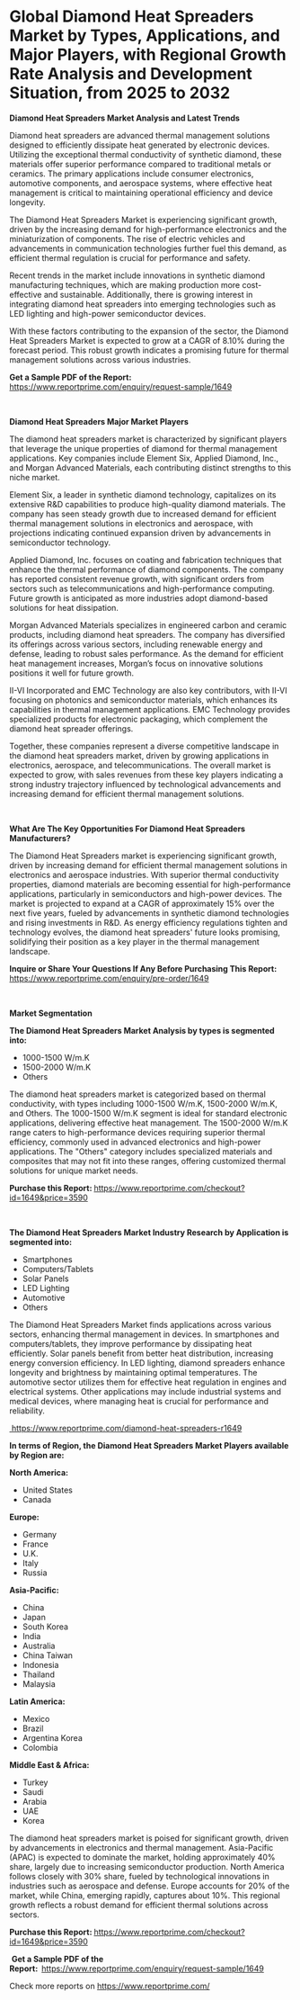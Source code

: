 <p><h1>Global Diamond Heat Spreaders Market by Types, Applications, and Major Players, with Regional Growth Rate Analysis and Development Situation, from 2025 to 2032</h1></p><p><strong>Diamond Heat Spreaders Market Analysis and Latest Trends</strong></p>
<p><p>Diamond heat spreaders are advanced thermal management solutions designed to efficiently dissipate heat generated by electronic devices. Utilizing the exceptional thermal conductivity of synthetic diamond, these materials offer superior performance compared to traditional metals or ceramics. The primary applications include consumer electronics, automotive components, and aerospace systems, where effective heat management is critical to maintaining operational efficiency and device longevity.</p><p>The Diamond Heat Spreaders Market is experiencing significant growth, driven by the increasing demand for high-performance electronics and the miniaturization of components. The rise of electric vehicles and advancements in communication technologies further fuel this demand, as efficient thermal regulation is crucial for performance and safety. </p><p>Recent trends in the market include innovations in synthetic diamond manufacturing techniques, which are making production more cost-effective and sustainable. Additionally, there is growing interest in integrating diamond heat spreaders into emerging technologies such as LED lighting and high-power semiconductor devices. </p><p>With these factors contributing to the expansion of the sector, the Diamond Heat Spreaders Market is expected to grow at a CAGR of 8.10% during the forecast period. This robust growth indicates a promising future for thermal management solutions across various industries.</p></p>
<p><strong>Get a Sample PDF of the Report:&nbsp;</strong> <a href="https://www.reportprime.com/enquiry/request-sample/1649?utm_campaign=2981&utm_medium=2&utm_source=Github&utm_content=ia&utm_term=18032025&utm_id=diamond-heat-spreaders">https://www.reportprime.com/enquiry/request-sample/1649</a></p>
<p>&nbsp;</p>
<p><strong>Diamond Heat Spreaders Major Market Players</strong></p>
<p><p>The diamond heat spreaders market is characterized by significant players that leverage the unique properties of diamond for thermal management applications. Key companies include Element Six, Applied Diamond, Inc., and Morgan Advanced Materials, each contributing distinct strengths to this niche market.</p><p>Element Six, a leader in synthetic diamond technology, capitalizes on its extensive R&D capabilities to produce high-quality diamond materials. The company has seen steady growth due to increased demand for efficient thermal management solutions in electronics and aerospace, with projections indicating continued expansion driven by advancements in semiconductor technology.</p><p>Applied Diamond, Inc. focuses on coating and fabrication techniques that enhance the thermal performance of diamond components. The company has reported consistent revenue growth, with significant orders from sectors such as telecommunications and high-performance computing. Future growth is anticipated as more industries adopt diamond-based solutions for heat dissipation.</p><p>Morgan Advanced Materials specializes in engineered carbon and ceramic products, including diamond heat spreaders. The company has diversified its offerings across various sectors, including renewable energy and defense, leading to robust sales performance. As the demand for efficient heat management increases, Morgan’s focus on innovative solutions positions it well for future growth.</p><p>II-VI Incorporated and EMC Technology are also key contributors, with II-VI focusing on photonics and semiconductor materials, which enhances its capabilities in thermal management applications. EMC Technology provides specialized products for electronic packaging, which complement the diamond heat spreader offerings.</p><p>Together, these companies represent a diverse competitive landscape in the diamond heat spreaders market, driven by growing applications in electronics, aerospace, and telecommunications. The overall market is expected to grow, with sales revenues from these key players indicating a strong industry trajectory influenced by technological advancements and increasing demand for efficient thermal management solutions.</p></p>
<p>&nbsp;</p>
<p><strong>What Are The Key Opportunities For Diamond Heat Spreaders Manufacturers?</strong></p>
<p><p>The Diamond Heat Spreaders market is experiencing significant growth, driven by increasing demand for efficient thermal management solutions in electronics and aerospace industries. With superior thermal conductivity properties, diamond materials are becoming essential for high-performance applications, particularly in semiconductors and high-power devices. The market is projected to expand at a CAGR of approximately 15% over the next five years, fueled by advancements in synthetic diamond technologies and rising investments in R&D. As energy efficiency regulations tighten and technology evolves, the diamond heat spreaders' future looks promising, solidifying their position as a key player in the thermal management landscape.</p></p>
<p><strong>Inquire or Share Your Questions If Any Before Purchasing This Report:</strong> <a href="https://www.reportprime.com/enquiry/pre-order/1649?utm_campaign=2981&utm_medium=2&utm_source=Github&utm_content=ia&utm_term=18032025&utm_id=diamond-heat-spreaders">https://www.reportprime.com/enquiry/pre-order/1649</a></p>
<p>&nbsp;</p>
<p><strong>Market Segmentation</strong></p>
<p><strong>The Diamond Heat Spreaders Market Analysis by types is segmented into:</strong></p>
<p><ul><li>1000-1500 W/m.K</li><li>1500-2000 W/m.K</li><li>Others</li></ul></p>
<p><p>The diamond heat spreaders market is categorized based on thermal conductivity, with types including 1000-1500 W/m.K, 1500-2000 W/m.K, and Others. The 1000-1500 W/m.K segment is ideal for standard electronic applications, delivering effective heat management. The 1500-2000 W/m.K range caters to high-performance devices requiring superior thermal efficiency, commonly used in advanced electronics and high-power applications. The "Others" category includes specialized materials and composites that may not fit into these ranges, offering customized thermal solutions for unique market needs.</p></p>
<p><strong>Purchase this Report:&nbsp;</strong><a href="https://www.reportprime.com/checkout?id=1649&price=3590&utm_campaign=2981&utm_medium=2&utm_source=Github&utm_content=ia&utm_term=18032025&utm_id=diamond-heat-spreaders">https://www.reportprime.com/checkout?id=1649&price=3590</a></p>
<p>&nbsp;</p>
<p><strong>The Diamond Heat Spreaders Market Industry Research by Application is segmented into:</strong></p>
<p><ul><li>Smartphones</li><li>Computers/Tablets</li><li>Solar Panels</li><li>LED Lighting</li><li>Automotive</li><li>Others</li></ul></p>
<p><p>The Diamond Heat Spreaders Market finds applications across various sectors, enhancing thermal management in devices. In smartphones and computers/tablets, they improve performance by dissipating heat efficiently. Solar panels benefit from better heat distribution, increasing energy conversion efficiency. In LED lighting, diamond spreaders enhance longevity and brightness by maintaining optimal temperatures. The automotive sector utilizes them for effective heat regulation in engines and electrical systems. Other applications may include industrial systems and medical devices, where managing heat is crucial for performance and reliability.</p></p>
<p><a href="https://www.reportprime.com/diamond-heat-spreaders-r1649?utm_campaign=2981&utm_medium=2&utm_source=Github&utm_content=ia&utm_term=18032025&utm_id=diamond-heat-spreaders">&nbsp;https://www.reportprime.com/diamond-heat-spreaders-r1649</a></p>
<p><strong>In terms of Region, the Diamond Heat Spreaders Market Players available by Region are:</strong></p>
<p>
    <p> <strong> North America: </strong>
        <ul>
            <li>United States</li>
            <li>Canada</li>
        </ul>
        </p> 
    <p> <strong> Europe: </strong>
        <ul>
            <li>Germany</li>
            <li>France</li>
            <li>U.K.</li>
            <li>Italy</li>
            <li>Russia</li>
        </ul>
        </p> 
    <p> <strong> Asia-Pacific: </strong>
        <ul>
            <li>China</li>
            <li>Japan</li>
            <li>South Korea</li>
            <li>India</li>
            <li>Australia</li>
            <li>China Taiwan</li>
            <li>Indonesia</li>
            <li>Thailand</li>
            <li>Malaysia</li>
        </ul>
        </p> 
    <p> <strong> Latin America: </strong>
        <ul>
            <li>Mexico</li>
            <li>Brazil</li>
            <li>Argentina Korea</li>
            <li>Colombia</li>
        </ul>
        </p> 
    <p> <strong> Middle East & Africa: </strong>
        <ul>
            <li>Turkey</li>
            <li>Saudi</li>
            <li>Arabia</li>
            <li>UAE</li>
            <li>Korea</li>
        </ul>
    </p>
    </p>
<p><p>The diamond heat spreaders market is poised for significant growth, driven by advancements in electronics and thermal management. Asia-Pacific (APAC) is expected to dominate the market, holding approximately 40% share, largely due to increasing semiconductor production. North America follows closely with 30% share, fueled by technological innovations in industries such as aerospace and defense. Europe accounts for 20% of the market, while China, emerging rapidly, captures about 10%. This regional growth reflects a robust demand for efficient thermal solutions across sectors.</p></p>
<p><strong>Purchase this Report: </strong><a href="https://www.reportprime.com/checkout?id=1649&price=3590&utm_campaign=2981&utm_medium=2&utm_source=Github&utm_content=ia&utm_term=18032025&utm_id=diamond-heat-spreaders">https://www.reportprime.com/checkout?id=1649&price=3590</a></p>
<p>&nbsp;<strong>Get a Sample PDF of the Report:&nbsp;&nbsp;</strong><a href="https://www.reportprime.com/enquiry/request-sample/1649?utm_campaign=2981&utm_medium=2&utm_source=Github&utm_content=ia&utm_term=18032025&utm_id=diamond-heat-spreaders">https://www.reportprime.com/enquiry/request-sample/1649</a></p>
<p><strong></strong></p>
<p>Check more reports on <a href="https://www.reportprime.com/?utm_campaign=2981&utm_medium=2&utm_source=Github&utm_content=ia&utm_term=18032025&utm_id=diamond-heat-spreaders">https://www.reportprime.com/</a></p>